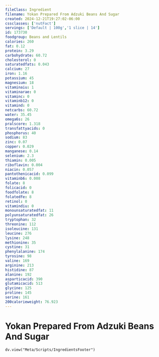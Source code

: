 ```yaml
---
fileClass: Ingredient
filename: Yokan Prepared From Adzuki Beans And Sugar
created: 2024-12-21T19:27:02-06:00
cssclasses: ['nutFact']
servings: ['Default | 100g','1 slice | 14']
id: 173730
foodgroup: Beans and Lentils
calories: 260
fat: 0.12
protein: 3.29
carbohydrate: 60.72
cholesterol: 0
saturatedfats: 0.043
calcium: 27
iron: 1.16
potassium: 45
magnesium: 18
vitaminaiu: 1
vitaminarae: 0
vitaminc: 0
vitaminb12: 0
vitamind: 0
netcarbs: 60.72
water: 35.45
omega6s: 26
pralscore: 1.318
transfattyacids: 0
phosphorus: 40
sodium: 83
zinc: 0.07
copper: 0.029
manganese: 0.14
selenium: 2.3
thiamin: 0.005
riboflavin: 0.004
niacin: 0.057
pantothenicacid: 0.099
vitaminb6: 0.008
folate: 8
folicacid: 0
foodfolate: 8
folatedfe: 8
retinol: 0
vitamindiu: 0
monounsaturatedfat: 11
polyunsaturatedfat: 26
tryptophan: 32
threonine: 112
isoleucine: 131
leucine: 276
lysine: 248
methionine: 35
cystine: 31
phenylalanine: 174
tyrosine: 98
valine: 169
arginine: 213
histidine: 87
alanine: 192
asparticacid: 390
glutamicacid: 513
glycine: 125
proline: 145
serine: 161
200calorieweight: 76.923
---
```


# Yokan Prepared From Adzuki Beans And Sugar

```dataviewjs
dv.view("Meta/Scripts/IngredientsFooter")
```